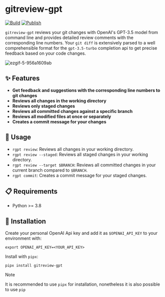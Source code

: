 # gitreview-gpt
[![Build](https://github.com/fynnfluegge/gitreview-gpt/actions/workflows/build.yml/badge.svg?branch=main)](https://github.com/fynnfluegge/gitreview-gpt/actions/workflows/build.yml)
[![Publish](https://github.com/fynnfluegge/gitreview-gpt/actions/workflows/publish.yml/badge.svg?branch=main)](https://github.com/fynnfluegge/gitreview-gpt/actions/workflows/publish.yml)

`gitreview-gpt` reviews your git changes with OpenAI's GPT-3.5 model from command line and provides detailed review comments with the corresponding line numbers.
Your `git diff` is extensively parsed to a well comprehensible format for the `gpt-3.5-turbo` completion api to get precise feedback based on your code changes.

![ezgif-5-956a1609ab](https://github.com/fynnfluegge/gitreview-gpt/assets/16321871/ce68fb34-2748-4929-aaaa-b2a1271301a5)

## ✨ Features

- **Get feedback and suggestions with the corresponding line numbers to git changes**
- **Reviews all changes in the working directory**
- **Reviews only staged changes**
- **Reviews all committed changes against a specific branch**
- **Reviews all modified files at once or separately**
- **Creates a commit message for your changes**

## 🚀 Usage

- `rgpt review`: Reviews all changes in your working directory.
- `rgpt review --staged`: Reviews all staged changes in your working directory.
- `rgpt review --target $BRANCH`: Reviews all committed changes in your current branch compared to `$BRANCH`.
- `rgpt commit`: Creates a commit message for your staged changes.

## 📋 Requirements

- Python >= 3.8

## 🔧 Installation

Create your personal OpenAI Api key and add it as `$OPENAI_API_KEY` to your environment with:

```
export OPENAI_API_KEY=<YOUR_API_KEY>
```

Install with `pipx`:

```
pipx install gitreview-gpt
```

> [!NOTE]
> It is recommended to use `pipx` for installation, nonetheless it is also possible to use `pip`
